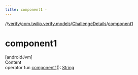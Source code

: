 ```yaml
---
title: component1 -
---
```

//[verify](../../index.md)/[com.twilio.verify.models](../index.md)/[ChallengeDetails](index.md)/[component1](component1.md)



# component1  
[androidJvm]  
Content  
operator fun [component1](component1.md)(): [String](https://kotlinlang.org/api/latest/jvm/stdlib/kotlin/-string/index.html)  



